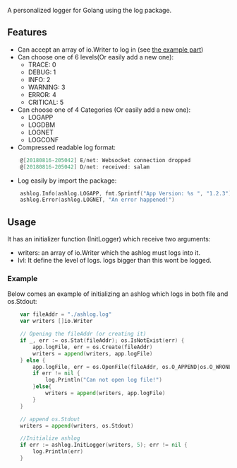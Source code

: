 A personalized logger for Golang using the log package.

## Features
* Can accept an array of io.Writer to log in (see [the example part](#example))
* Can choose one of 6 levels(Or easily add a new one):
    * TRACE: 0
	* DEBUG: 1
	* INFO: 2
	* WARNING: 3
	* ERROR: 4
	* CRITICAL: 5
* Can choose one of 4 Categories (Or easily add a new one):
    * LOGAPP
	* LOGDBM
	* LOGNET
	* LOGCONF
* Compressed readable log format:
```go
    @[20180816-205042] E/net: Websocket connection dropped
    @[20180816-205042] D/net: received: salam
```
* Log easily by import the package:
```go
    ashlog.Info(ashlog.LOGAPP, fmt.Sprintf("App Version: %s ", "1.2.3"))
    ashlog.Error(ashlog.LOGNET, "An error happened!")
```


## Usage
It has an initializer function (InitLogger) which receive two arguments:
* writers: an array of io.Writer which the ashlog must logs into it. 
* lvl: It define the level of logs. logs bigger than this wont be logged.

### Example
Below comes an example of initializing an ashlog which logs in both file and os.Stdout:

```go
    var fileAddr = "./ashlog.log"
	var writers []io.Writer

    // Opening the fileAddr (or creating it)
    if _, err := os.Stat(fileAddr); os.IsNotExist(err) {
        app.logFile, err = os.Create(fileAddr)
        writers = append(writers, app.logFile)
    } else {
        app.logFile, err = os.OpenFile(fileAddr, os.O_APPEND|os.O_WRONLY, 0664)
        if err != nil {
            log.Println("Can not open log file!")
        }else{
            writers = append(writers, app.logFile)
        }
    }

	// append os.Stdout
	writers = append(writers, os.Stdout)

	//Initialize ashlog
	if err := ashlog.InitLogger(writers, 5); err != nil {
		log.Println(err)
	}
```


